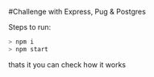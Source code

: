 #Challenge with Express, Pug & Postgres

Steps to run:
```bash
> npm i
> npm start
```
thats it
you can check how it works
